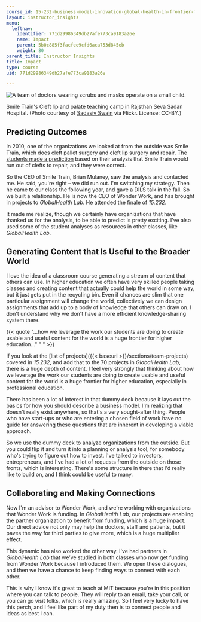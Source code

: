```yaml
---
course_id: 15-232-business-model-innovation-global-health-in-frontier-markets-fall-2013
layout: instructor_insights
menu:
  leftnav:
    identifier: 771d29986349db27afe773ca9183a26e
    name: Impact
    parent: 5b0c885f3facfee9cfd6aca753d845eb
    weight: 80
parent_title: Instructor Insights
title: Impact
type: course
uid: 771d29986349db27afe773ca9183a26e

---
```


![A team of doctors wearing scrubs and masks operate on a small child.](/coursemedia/15-232-business-model-innovation-global-health-in-frontier-markets-fall-2013/5e97872f59ced60318bb27882b970ca1_impact_smile-train-camp.jpg)  

Smile Train's Cleft lip and palate teaching camp in Rajsthan Seva Sadan Hospital. (Photo courtesy of [Sadasiv Swain](https://www.flickr.com/photos/sswain_1999/9516878236) via Flickr. License: CC-BY.)

Predicting Outcomes
-------------------

In 2010, one of the organizations we looked at from the outside was Smile Train, which does cleft pallet surgery and cleft lip surgery and repair. [The students made a prediction](http://globalhealth.mit.edu/smiletrain/) based on their analysis that Smile Train would run out of clefts to repair, and they were correct.

So the CEO of Smile Train, Brian Mulaney, saw the analysis and contacted me. He said, you're right – we did run out. I'm switching my strategy. Then he came to our class the following year, and gave a DILS talk in the fall. So we built a relationship. He is now the CEO of Wonder Work, and has brought in projects to _GlobalHealth Lab_. He attended the finale of _15.232_.

It made me realize, though we certainly have organizations that have thanked us for the analysis, to be able to predict is pretty exciting. I've also used some of the student analyses as resources in other classes, like _GlobalHealth Lab_.

Generating Content that Is Useful to the Broader World
------------------------------------------------------

I love the idea of a classroom course generating a stream of content that others can use. In higher education we often have very skilled people taking classes and creating content that actually could help the world in some way, but it just gets put in the recycling bin. Even if chances are slim that one particular assignment will change the world, collectively we can design assignments that add up to a body of knowledge that others can draw on. I don't understand why we don't have a more efficient knowledge-sharing system there.

{{< quote "...how we leverage the work our students are doing to create usable and useful content for the world is a huge frontier for higher education..." " " >}}

If you look at the [list of projects]({{< baseurl >}}/sections/team-projects) covered in _15.232_, and add that to the 70 projects in _GlobalHealth Lab_, there is a huge depth of content. I feel very strongly that thinking about how we leverage the work our students are doing to create usable and useful content for the world is a huge frontier for higher education, especially in professional education.

There has been a lot of interest in that dummy deck because it lays out the basics for how you should describe a business model. I'm realizing that doesn't really exist anywhere, so that's a very sought-after thing. People who have start-ups or who are entering a chosen field of work have no guide for answering these questions that are inherent in developing a viable approach.

So we use the dummy deck to analyze organizations from the outside. But you could flip it and turn it into a planning or analysis tool, for somebody who's trying to figure out how to invest. I've talked to investors, entrepreneurs, and I've had a lot of requests from the outside on those fronts, which is interesting. There's some structure in there that I'd really like to build on, and I think could be useful to many.

Collaborating and Making Connections
------------------------------------

Now I'm an advisor to Wonder Work, and we're working with organizations that Wonder Work is funding. In _GlobalHealth Lab_, our projects are enabling the partner organization to benefit from funding, which is a huge impact. Our direct advice not only may help the doctors, staff and patients, but it paves the way for third parties to give more, which is a huge multiplier effect.

This dynamic has also worked the other way. I've had partners in _GlobalHealth Lab_ that we’ve studied in both classes who now get funding from Wonder Work because I introduced them. We open these dialogues, and then we have a chance to keep finding ways to connect with each other.

This is why I know it's great to teach at MIT because you're in this position where you can talk to people. They will reply to an email, take your call, or you can go visit folks, which is really amazing. So I feel very lucky to have this perch, and I feel like part of my duty then is to connect people and ideas as best I can.